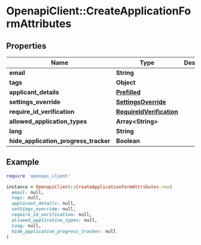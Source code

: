# OpenapiClient::CreateApplicationFormAttributes

## Properties

| Name | Type | Description | Notes |
| ---- | ---- | ----------- | ----- |
| **email** | **String** |  | [optional] |
| **tags** | **Object** |  | [optional] |
| **applicant_details** | [**Prefilled**](Prefilled.md) |  | [optional] |
| **settings_override** | [**SettingsOverride**](SettingsOverride.md) |  | [optional] |
| **require_id_verification** | [**RequireIdVerification**](RequireIdVerification.md) |  | [optional] |
| **allowed_application_types** | **Array&lt;String&gt;** |  | [optional] |
| **lang** | **String** |  | [optional] |
| **hide_application_progress_tracker** | **Boolean** |  | [optional] |

## Example

```ruby
require 'openapi_client'

instance = OpenapiClient::CreateApplicationFormAttributes.new(
  email: null,
  tags: null,
  applicant_details: null,
  settings_override: null,
  require_id_verification: null,
  allowed_application_types: null,
  lang: null,
  hide_application_progress_tracker: null
)
```

